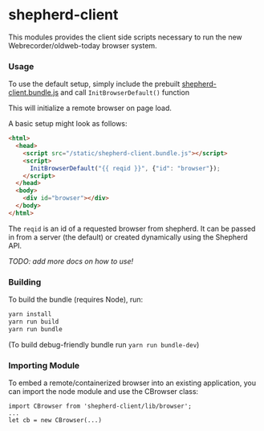 # shepherd-client

This modules provides the client side scripts necessary to run the new Webrecorder/oldweb-today browser system.

### Usage

To use the default setup, simply include the prebuilt [shepherd-client.bundle.js](dist/shepherd-client.bundle.js) and call `InitBrowserDefault()` function

This will initialize a remote browser on page load.

A basic setup might look as follows:

```html
<html>
  <head>
    <script src="/static/shepherd-client.bundle.js"></script>
    <script>
      InitBrowserDefault("{{ reqid }}", {"id": "browser"});
    </script>
  </head>
  <body>
    <div id="browser"></div>
  </body>
</html>
```

The `reqid` is an id of a requested browser from shepherd. It can be passed in from a server (the default)
or created dynamically using the Shepherd API.

*TODO: add more docs on how to use!*

### Building

To build the bundle (requires Node), run:

```bash
yarn install
yarn run build
yarn run bundle
```

(To build debug-friendly bundle run `yarn run bundle-dev`)


### Importing Module

To embed a remote/containerized browser into an existing application,
you can import the node module and use the CBrowser class:

```
import CBrowser from 'shepherd-client/lib/browser';
...
let cb = new CBrowser(...)
```

